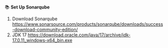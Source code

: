 :books: **Set Up Sonarqube**  
1. Download Sonarqube
https://www.sonarsource.com/products/sonarqube/downloads/success-download-community-edition/
2.  JDK 17 
https://download.oracle.com/java/17/archive/jdk-17.0.11_windows-x64_bin.exe